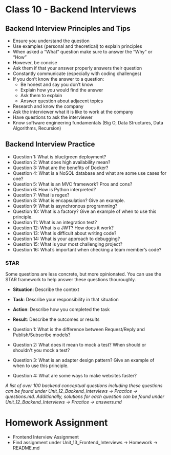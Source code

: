 # Class 10 - Backend Interviews

## Backend Interview Principles and Tips
- Ensure you understand the question
- Use examples (personal and theoretical) to explain principles
- When asked a “What” question make sure to answer the “Why” or “How”
- However, be concise
- Ask them if that your answer properly answers their question
- Constantly communicate (especially with coding challenges)
- If you don’t know the answer to a question:
    - Be honest and say you don’t know
    - Explain how you would find the answer
    - Ask them to explain
    - Answer question about adjacent topics
- Research and know the company
- Ask the interviewer what it is like to work at the company
- Have questions to ask the interviewer
- Know software engineering fundamentals (Big O, Data Structures, Data Algorithms, Recursion)

## Backend Interview Practice

- Question 1: What is blue/green deployment?
- Question 2: What does high availability mean?
- Question 3: What are the benefits of Docker?
- Question 4: What is a NoSQL database and what are some use cases for one?
- Question 5: What is an MVC framework? Pros and cons?
- Question 6: How is Python interpreted?
- Question 7: What is regex?
- Question 8: What is encapsulation? Give an example.
- Question 9: What is asynchronous programming?
- Question 10: What is a factory? Give an example of when to use this principle.
- Question 11: What is an integration test?
- Question 12: What is a JWT? How does it work?
- Question 13: What is difficult about writing code?
- Question 14: What is your approach to debugging?
- Question 15: What is your most challenging project?
- Question 16: What’s important when checking a team member’s code?

### STAR
Some questions are less concrete, but more opinionated. You can use the STAR framework to help answer these questions thouroughly.
- **Situation**: Describe the context
- **Task**: Describe your responsibility in that situation
- **Action**: Describe how you completed the task
- **Result**: Describe the outcomes or results

- Question 1: What is the difference between Request/Reply and Publish/Subscribe models?
- Question 2: What does it mean to mock a test? When should or shouldn't you mock a test?
- Question 3: What is an adapter design pattern? Give an example of when to use this principle.
- Question 4: What are some ways to make websites faster?

*A list of over 100 backend conceptual questions including these questions can be found under Unit_12_Backend_Interviews -> Practice -> questions.md. Additionally, solutions for each question can be found under Unit_12_Backend_Interviews -> Practice -> answers.md*

# Homework Assignment
- Frontend Interview Assignment
- Find assignment under Unit_13_Frontend_Interviews -> Homework -> README.md
